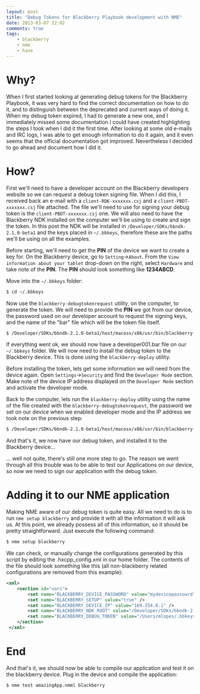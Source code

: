 ```yaml
---
layout: post
title: "Debug Tokens for Blackberry Playbook development with NME"
date: 2013-03-07 22:02
comments: true
tags:
    - blackberry
    - nme
    - haxe
---
```


# Why? #
When I first started looking at generating debug tokens for the Blackberry Playbook, it was very hard to find the correct documentation on how to do it, and to distinguish between the deprecated and current ways of doing it.
When my debug token expired, I had to generate a new one, and I immediately missed some documentation I could have created highlighting the steps I took when I did it the first time.
After looking at some old e-mails and IRC logs, I was able to get enough information to do it again, and it even seems that the official documentation got improved. Nevertheless I decided to go ahead and document how I did it.

# How? #

First we'll need to have a developer account on the Blackberry developers website so we can request a debug token signing file.
When I did this, I received back an e-mail with a `client-RDK-xxxxxxx.csj` and a `client-PBDT-xxxxxxx.csj` file attached.
The file we'll need to use for signing your debug token is the `client-PBDT-xxxxxxx.csj` one.
We will also need to have the Blackberry NDK installed on the computer we'll be using to create and sign the token.
In this post the NDK will be installed in `/Developer/SDKs/bbndk-2.1.0-beta1` and the keys placed in `~/.bbkeys`, therefore these are the paths we'll be using on all the examples.

Before starting, we'll need to get the **PIN** of the device we want to create a key for. On the Blackberry device, go to `Setting`→`About`. From the `View information about your tablet` drop-down on the right, select `Hardware` and take note of the **PIN**. The **PIN** should look something like **1234ABCD**.

Move into the `~/.bbkeys` folder:

``` bash
$ cd ~/.bbkeys
```

Now use the `blackberry-debugtokenrequest` utility, on the computer, to generate the token. We will need to provide the **PIN** we got from our device, the password used on our developer account to request the signing keys, and the name of the "bar" file which will be the token file itself.

``` bash
$ /Developer/SDKs/bbndk-2.1.0-beta1/host/macosx/x86/usr/bin/blackberry-debugtokenrequest -storepass mystorepassword -devicepin 1234ABCD develop001.bar
```

If everything went ok, we should now have a developer001.bar file on our `~/.bbkeys` folder. We will now need to install the debug token to the Blackberry device. This is done using the `blackberry-deploy` utility.

Before installing the token, lets get some information we will need from the device again. Open `Settings`→`Security` and find the `Developer Mode` section. Make note of the device IP address displayed on the `Developer Mode` section and activate the developer mode.

Back to the computer, lets run the `blackberry-deploy` utility using the name of the file created with the `blackberry-debugtokenrequest`, the password we set on our device when we enabled developer mode and the IP address we took note on the previous step:

``` bash
$ /Developer/SDKs/bbndk-2.1.0-beta1/host/macosx/x86/usr/bin/blackberry-deploy -installDebugToken develop001.bar -device 169.254.0.1 -password mydevicepassowrd
```

And that's it, we now have our debug token, and installed it to the Blackberry device...

... well not quite, there's still one more step to go. The reason we went through all this trouble was to be able to test our Applications on our device, so now we need to sign our application with the debug token.

# Adding it to our NME application #

Making NME aware of our debug token is quite easy. All we need to do is to run `nme setup blackberry` and provide it with all the information it will ask us. At this point, we already possess all of this information, so it should be pretty straightforward. Just execute the following command:

``` bash
$ nme setup blackberry
```

We can check, or manually change the configurations generated by this script by editing the .hxcpp_config.xml in our home folder. The contents of the file should look something like this (all non-blackberry related configurations are removed from this example):

``` xml
<xml>
    <section id="vars">
        <set name="BLACKBERRY_DEVICE_PASSWORD" value="mydevicepassowrd" />
        <set name="BLACKBERRY_SETUP" value="true" />
        <set name="BLACKBERRY_DEVICE_IP" value="169.254.0.1" />
        <set name="BLACKBERRY_NDK_ROOT" value="/Developer/SDKs/bbndk-2.1.0-beta1" />
        <set name="BLACKBERRY_DEBUG_TOKEN" value="/Users/mlopes/.bbkeys/develop001.bar" />
    </section>
 </xml>
```

# End #
And that's it, we should now be able to compile our application and test it on the blackberry device. Plug in the device and compile the application:

``` bash
$ nme test amazingApp.nmml blackberry
```
